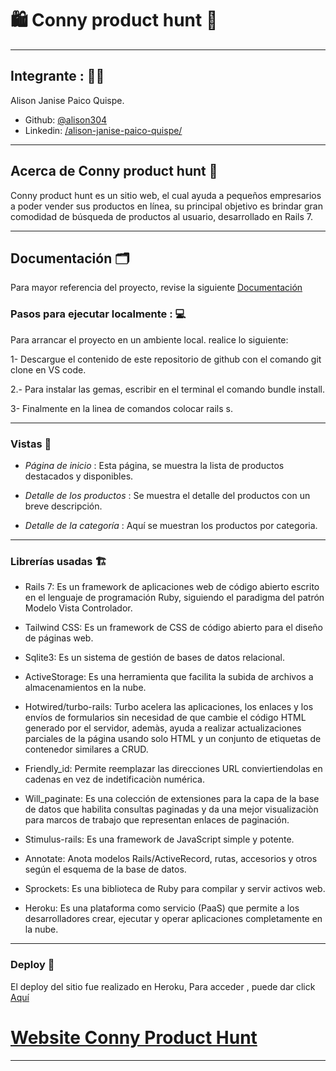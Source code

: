 # :shopping: Conny product hunt  :crocodile:  
---

## Integrante : 👩‍⚕️ 

Alison Janise Paico Quispe.
- Github: [@alison304](https://github.com/alison304/)
- Linkedin: [/alison-janise-paico-quispe/](https://www.linkedin.com/in/alison-janise-paico-quispe/)
---

## Acerca de Conny product hunt :balloon:

Conny product hunt es un sitio web, el cual ayuda a pequeños empresarios a poder vender sus productos en línea, su principal objetivo es brindar gran comodidad de búsqueda de productos al usuario, desarrollado en Rails 7.

---

## Documentación :card_index_dividers:

Para mayor referencia del proyecto, revise la siguiente [Documentación]()

### Pasos para ejecutar localmente : 💻

Para arrancar el proyecto en un ambiente local. realice lo siguiente:

1- Descargue el contenido de este repositorio de github con el comando git clone en VS code.

2.- Para instalar las gemas, escribir en el terminal el comando bundle install.

3- Finalmente en la linea de comandos colocar rails s.

---

### Vistas :art:

-   *Página de inicio* : Esta página, se muestra la lista de productos destacados y disponibles.

-   *Detalle de los productos* : Se muestra el detalle del productos con un breve descripción.  

-   *Detalle de la categoría* : Aquí se muestran los productos por categoria.    

---

### Librerías usadas :building_construction:

- Rails 7: Es un framework de aplicaciones web de código abierto escrito en el lenguaje de programación Ruby, siguiendo el paradigma del patrón Modelo Vista Controlador.

- Tailwind CSS: Es un framework de CSS de código abierto​ para el diseño de páginas web.

- Sqlite3: Es un sistema de gestión de bases de datos relacional.

- ActiveStorage: Es una herramienta que facilita la subida de archivos a almacenamientos en la nube.

- Hotwired/turbo-rails: Turbo acelera las aplicaciones, los enlaces y los envíos de formularios sin necesidad de que cambie el código HTML generado por el servidor, ademàs, ayuda a realizar actualizaciones parciales de la página usando solo HTML y un conjunto de etiquetas de contenedor similares a CRUD.

- Friendly_id: Permite reemplazar las direcciones URL conviertiendolas en cadenas en vez de indetificaciòn numérica.

- Will_paginate: Es una colección de extensiones para la capa de la base de datos que habilita consultas paginadas y da una mejor visualizaciòn para marcos de trabajo que representan enlaces de paginación. 

- Stimulus-rails: Es una framework de JavaScript simple y potente.

- Annotate: Anota modelos Rails/ActiveRecord, rutas, accesorios y otros según el esquema de la base de datos.

- Sprockets: Es una biblioteca de Ruby para compilar y servir activos web.

- Heroku: Es una plataforma como servicio (PaaS) que permite a los desarrolladores crear, ejecutar y operar aplicaciones completamente en la nube.

---

### Deploy :baggage_claim:

El deploy del sitio fue realizado en Heroku, Para acceder , puede dar click [Aquí]()

# [Website Conny Product Hunt]()

---